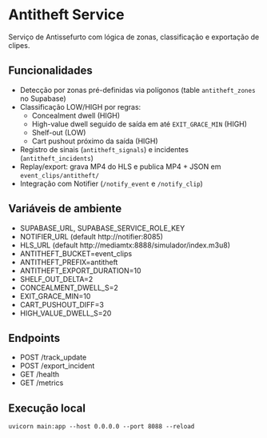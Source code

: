 # Antitheft Service

Serviço de Antissefurto com lógica de zonas, classificação e exportação de clipes.

## Funcionalidades
- Detecção por zonas pré-definidas via polígonos (table `antitheft_zones` no Supabase)
- Classificação LOW/HIGH por regras:
  - Concealment dwell (HIGH)
  - High-value dwell seguido de saída em até `EXIT_GRACE_MIN` (HIGH)
  - Shelf-out (LOW)
  - Cart pushout próximo da saída (HIGH)
- Registro de sinais (`antitheft_signals`) e incidentes (`antitheft_incidents`)
- Replay/export: grava MP4 do HLS e publica MP4 + JSON em `event_clips/antitheft/`
- Integração com Notifier (`/notify_event` e `/notify_clip`)

## Variáveis de ambiente
- SUPABASE_URL, SUPABASE_SERVICE_ROLE_KEY
- NOTIFIER_URL (default http://notifier:8085)
- HLS_URL (default http://mediamtx:8888/simulador/index.m3u8)
- ANTITHEFT_BUCKET=event_clips
- ANTITHEFT_PREFIX=antitheft
- ANTITHEFT_EXPORT_DURATION=10
- SHELF_OUT_DELTA=2
- CONCEALMENT_DWELL_S=2
- EXIT_GRACE_MIN=10
- CART_PUSHOUT_DIFF=3
- HIGH_VALUE_DWELL_S=20

## Endpoints
- POST /track_update
- POST /export_incident
- GET /health
- GET /metrics

## Execução local
```
uvicorn main:app --host 0.0.0.0 --port 8088 --reload
```

